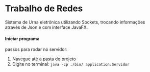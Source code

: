 
# Trabalho de Redes
Sistema de Urna eletrônica utilizando Sockets, trocando informações através de Json e com interface JavaFX.

#### Iniciar programa
passos para rodar no servidor:

1. Navegue até a pasta do projeto
2. Digite no terminal:
    ```java -cp ./bin/ application.Servidor```

